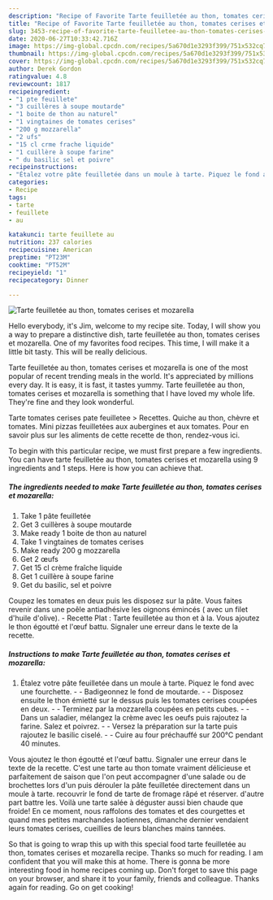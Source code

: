 ```yaml
---
description: "Recipe of Favorite Tarte feuilletée au thon, tomates cerises et mozarella"
title: "Recipe of Favorite Tarte feuilletée au thon, tomates cerises et mozarella"
slug: 3453-recipe-of-favorite-tarte-feuilletee-au-thon-tomates-cerises-et-mozarella
date: 2020-06-27T10:33:42.716Z
image: https://img-global.cpcdn.com/recipes/5a670d1e3293f399/751x532cq70/tarte-feuilletee-au-thon-tomates-cerises-et-mozarella-photo-principale-de-la-recette.jpg
thumbnail: https://img-global.cpcdn.com/recipes/5a670d1e3293f399/751x532cq70/tarte-feuilletee-au-thon-tomates-cerises-et-mozarella-photo-principale-de-la-recette.jpg
cover: https://img-global.cpcdn.com/recipes/5a670d1e3293f399/751x532cq70/tarte-feuilletee-au-thon-tomates-cerises-et-mozarella-photo-principale-de-la-recette.jpg
author: Derek Gordon
ratingvalue: 4.8
reviewcount: 1817
recipeingredient:
- "1 pte feuillete"
- "3 cuillères à soupe moutarde"
- "1 boite de thon au naturel"
- "1 vingtaines de tomates cerises"
- "200 g mozzarella"
- "2 ufs"
- "15 cl crme frache liquide"
- "1 cuillère à soupe farine"
- " du basilic sel et poivre"
recipeinstructions:
- "Étalez votre pâte feuilletée dans un moule à tarte. Piquez le fond avec une fourchette.  Badigeonnez le fond de moutarde.  Disposez ensuite le thon émietté sur le dessus puis les tomates cerises coupées en deux.  Terminez par la mozzarella coupées en petits cubes.  Dans un saladier, mélangez la crème avec les oeufs puis rajoutez la farine. Salez et poivrez.  Versez la préparation sur la tarte puis rajoutez le basilic ciselé.  Cuire au four préchauffé sur 200°C pendant 40 minutes."
categories:
- Recipe
tags:
- tarte
- feuillete
- au

katakunci: tarte feuillete au 
nutrition: 237 calories
recipecuisine: American
preptime: "PT23M"
cooktime: "PT52M"
recipeyield: "1"
recipecategory: Dinner

---
```



![Tarte feuilletée au thon, tomates cerises et mozarella](https://img-global.cpcdn.com/recipes/5a670d1e3293f399/751x532cq70/tarte-feuilletee-au-thon-tomates-cerises-et-mozarella-photo-principale-de-la-recette.jpg)

Hello everybody, it's Jim, welcome to my recipe site. Today, I will show you a way to prepare a distinctive dish, tarte feuilletée au thon, tomates cerises et mozarella. One of my favorites food recipes. This time, I will make it a little bit tasty. This will be really delicious.

Tarte feuilletée au thon, tomates cerises et mozarella is one of the most popular of recent trending meals in the world. It's appreciated by millions every day. It is easy, it is fast, it tastes yummy. Tarte feuilletée au thon, tomates cerises et mozarella is something that I have loved my whole life. They're fine and they look wonderful.

Tarte tomates cerises pate feuilletee &gt; Recettes. Quiche au thon, chèvre et tomates. Mini pizzas feuilletées aux aubergines et aux tomates. Pour en savoir plus sur les aliments de cette recette de thon, rendez-vous ici.


To begin with this particular recipe, we must first prepare a few ingredients. You can have tarte feuilletée au thon, tomates cerises et mozarella using 9 ingredients and 1 steps. Here is how you can achieve that.

<!--inarticleads1-->

##### The ingredients needed to make Tarte feuilletée au thon, tomates cerises et mozarella:

1. Take 1 pâte feuilletée
1. Get 3 cuillères à soupe moutarde
1. Make ready 1 boite de thon au naturel
1. Take 1 vingtaines de tomates cerises
1. Make ready 200 g mozzarella
1. Get 2 œufs
1. Get 15 cl crème fraîche liquide
1. Get 1 cuillère à soupe farine
1. Get  du basilic, sel et poivre


Coupez les tomates en deux puis les disposez sur la pâte. Vous faites revenir dans une poêle antiadhésive les oignons émincés ( avec un filet d&#39;huile d&#39;olive). - Recette Plat : Tarte feuilletée au thon et à la. Vous ajoutez le thon égoutté et l&#39;œuf battu. Signaler une erreur dans le texte de la recette. 

<!--inarticleads2-->

##### Instructions to make Tarte feuilletée au thon, tomates cerises et mozarella:

1. Étalez votre pâte feuilletée dans un moule à tarte. Piquez le fond avec une fourchette. -  - Badigeonnez le fond de moutarde. -  - Disposez ensuite le thon émietté sur le dessus puis les tomates cerises coupées en deux. -  - Terminez par la mozzarella coupées en petits cubes. -  - Dans un saladier, mélangez la crème avec les oeufs puis rajoutez la farine. Salez et poivrez. -  - Versez la préparation sur la tarte puis rajoutez le basilic ciselé. -  - Cuire au four préchauffé sur 200°C pendant 40 minutes.


Vous ajoutez le thon égoutté et l&#39;œuf battu. Signaler une erreur dans le texte de la recette. C&#39;est une tarte au thon tomate vraiment délicieuse et parfaitement de saison que l&#39;on peut accompagner d&#39;une salade ou de brochettes lors d&#39;un puis dérouler la pâte feuilletée directement dans un moule à tarte. recouvrir le fond de tarte de fromage râpé et réserver. d&#39;autre part battre les. Voilà une tarte salée à déguster aussi bien chaude que froide! En ce moment, nous raffolons des tomates et des courgettes et quand mes petites marchandes laotiennes, dimanche dernier vendaient leurs tomates cerises, cueillies de leurs blanches mains tannées. 

So that is going to wrap this up with this special food tarte feuilletée au thon, tomates cerises et mozarella recipe. Thanks so much for reading. I am confident that you will make this at home. There is gonna be more interesting food in home recipes coming up. Don't forget to save this page on your browser, and share it to your family, friends and colleague. Thanks again for reading. Go on get cooking!

